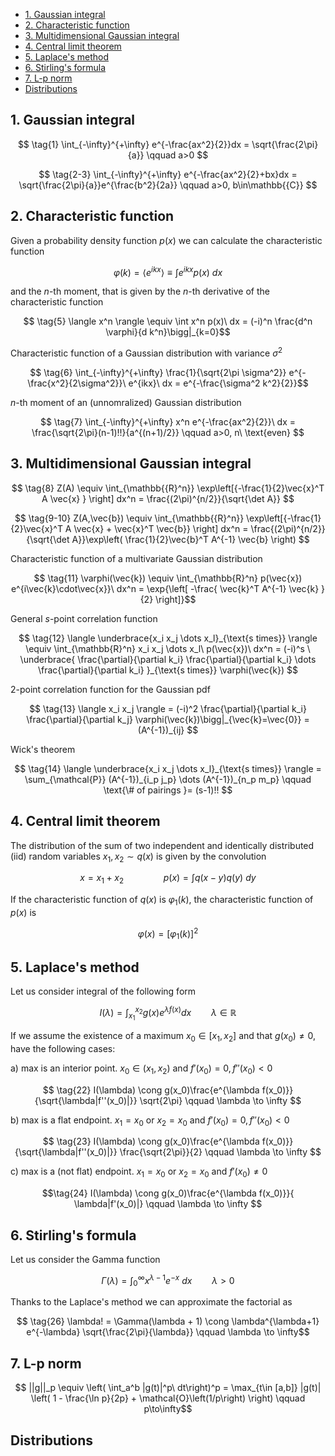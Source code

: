 - [1. Gaussian integral](#1-gaussian-integral)
- [2. Characteristic function](#2-characteristic-function)
- [3. Multidimensional Gaussian integral](#3-multidimensional-gaussian-integral)
- [4. Central limit theorem](#4-central-limit-theorem)
- [5. Laplace's method](#5-laplaces-method)
- [6. Stirling's formula](#6-stirlings-formula)
- [7. L-p norm](#7-l-p-norm)
- [Distributions](#distributions)

## 1. Gaussian integral

$$ \tag{1} \int_{-\infty}^{+\infty} e^{-\frac{ax^2}{2}}dx = \sqrt{\frac{2\pi}{a}} \qquad a>0 $$

$$ \tag{2-3} \int_{-\infty}^{+\infty} e^{-\frac{ax^2}{2}+bx}dx = \sqrt{\frac{2\pi}{a}}e^{\frac{b^2}{2a}} \qquad a>0, b\in\mathbb{{C}} $$

<!-- 

$n$-dimension

 -->

## 2. Characteristic function

Given a probability density function $p(x)$ we can calculate the characteristic function

$$ \tag{4} \varphi(k) = \langle e^{ikx} \rangle \equiv \int e^{ikx}p(x)\ dx $$ 

and the $n$-th moment, that is given by the $n$-th derivative of the characteristic function

$$ \tag{5} \langle x^n \rangle \equiv \int x^n p(x)\ dx = (-i)^n \frac{d^n \varphi}{d k^n}\bigg|_{k=0}$$

Characteristic function of a Gaussian distribution with variance $\sigma^2$

$$ \tag{6} \int_{-\infty}^{+\infty} \frac{1}{\sqrt{2\pi \sigma^2}} e^{-\frac{x^2}{2\sigma^2}}\ e^{ikx}\ dx = e^{-\frac{\sigma^2 k^2}{2}}$$

$n$-th moment of an (unnomralized) Gaussian distribution

$$ \tag{7} \int_{-\infty}^{+\infty} x^n e^{-\frac{ax^2}{2}}\ dx = \frac{\sqrt{2\pi}(n-1)!!}{a^{(n+1)/2}} \qquad a>0, n\ \text{even} $$

## 3. Multidimensional Gaussian integral

$$ \tag{8} Z(A) \equiv \int_{\mathbb{{R}^n}} \exp\left[{-\frac{1}{2}\vec{x}^T A \vec{x} } \right] dx^n = \frac{(2\pi)^{n/2}}{\sqrt{\det A}} $$

$$ \tag{9-10} Z(A,\vec{b}) \equiv \int_{\mathbb{{R}^n}} \exp\left[{-\frac{1}{2}\vec{x}^T A \vec{x} + \vec{x}^T \vec{b}} \right] dx^n = \frac{(2\pi)^{n/2}}{\sqrt{\det A}}\exp\left( \frac{1}{2}\vec{b}^T A^{-1} \vec{b} \right) $$

Characteristic function of a multivariate Gaussian distribution

$$ \tag{11} \varphi(\vec{k}) \equiv \int_{\mathbb{R}^n} p(\vec{x}) e^{i\vec{k}\cdot\vec{x}}\ dx^n = \exp{\left[ -\frac{ \vec{k}^T A^{-1} \vec{k} }{2} \right]}$$

General $s$-point correlation function

$$ \tag{12} \langle \underbrace{x_i x_j \dots x_l}_{\text{s times}} \rangle \equiv \int_{\mathbb{R}^n} x_i x_j \dots x_l\ p(\vec{x})\ dx^n = (-i)^s \ \underbrace{ \frac{\partial}{\partial k_i} \frac{\partial}{\partial k_i} \dots \frac{\partial}{\partial k_i} }_{\text{s times}} \varphi(\vec{k}) $$

2-point correlation function for the Gaussian pdf

$$ \tag{13} \langle x_i x_j \rangle = (-i)^2 \frac{\partial}{\partial k_i} \frac{\partial}{\partial k_j} \varphi(\vec{k})\bigg|_{\vec{k}=\vec{0}} = (A^{-1})_{ij} $$

Wick's theorem

$$ \tag{14} \langle \underbrace{x_i x_j \dots x_l}_{\text{s times}} \rangle = \sum_{\mathcal{P}} (A^{-1})_{i_p j_p} \dots (A^{-1})_{n_p m_p} \qquad \text{\# of pairings }= (s-1)!! $$

## 4. Central limit theorem

The distribution of the sum of two independent and identically distributed (iid) random variables $x_1,x_2 \sim q(x)$ is given by the convolution

$$ \tag{15} x = x_1 + x_2 \qquad\qquad p(x) = \int q(x-y)q(y)\ dy $$

If the characteristic function of $q(x)$ is $\varphi_1(k)$, the characteristic function of $p(x)$ is

$$ \tag{16} \varphi(x) = \left[\varphi_1(k) \right]^2 $$

## 5. Laplace's method

Let us consider integral of the following form

$$ \tag{21} I(\lambda) = \int_{x_1}^{x_2} g(x) e^{\lambda f(x)} dx \qquad \lambda \in \mathbb{R}$$

If we assume the existence of a maximum $x_0\in [x_1,x_2]$ and that $g(x_0)\ne 0$, have the following cases:

a) max is an interior point. $x_0 \in (x_1,x_2)$ and $f'(x_0)=0, f''(x_0)<0$

$$ \tag{22} I(\lambda) \cong g(x_0)\frac{e^{\lambda f(x_0)}}{\sqrt{\lambda|f''(x_0)|}} \sqrt{2\pi} \qquad \lambda \to \infty $$

b) max is a flat endpoint. $x_1=x_0$ or $x_2=x_0$ and $f'(x_0)=0, f''(x_0)<0$

$$ \tag{23} I(\lambda) \cong g(x_0)\frac{e^{\lambda f(x_0)}}{\sqrt{\lambda|f''(x_0)|}} \frac{\sqrt{2\pi}}{2} \qquad \lambda \to \infty $$

c) max is a (not flat) endpoint. $x_1=x_0$ or $x_2=x_0$ and $f'(x_0)\ne 0$

$$\tag{24} I(\lambda) \cong g(x_0)\frac{e^{\lambda f(x_0)}}{ \lambda|f'(x_0)|} \qquad  \lambda \to \infty $$

## 6. Stirling's formula

Let us consider the Gamma function

$$ \tag{25} \Gamma(\lambda) = \int_0^{\infty} x^{\lambda-1} e^{-x}\ dx \qquad \lambda > 0 $$

Thanks to the Laplace's method we can approximate the factorial as 

$$ \tag{26} \lambda! = \Gamma(\lambda + 1) \cong \lambda^{\lambda+1} e^{-\lambda} \sqrt{\frac{2\pi}{\lambda}} \qquad \lambda \to \infty$$

## 7. L-p norm

$$ ||g||_p \equiv \left( \int_a^b |g(t)|^p\ dt\right)^p = \max_{t\in [a,b]} |g(t)| \left( 1 - \frac{\ln p}{2p} + \mathcal{O}\left(1/p\right) \right) \qquad p\to\infty$$

## Distributions